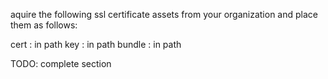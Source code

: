 aquire the following ssl certificate assets from your organization and place
them as follows:

cert : in path
key : in path
bundle : in path

TODO: complete section

